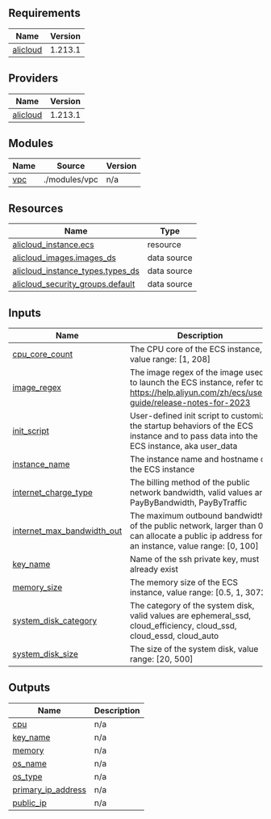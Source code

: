 ## Requirements

| Name | Version |
|------|---------|
| <a name="requirement_alicloud"></a> [alicloud](#requirement\_alicloud) | 1.213.1 |

## Providers

| Name | Version |
|------|---------|
| <a name="provider_alicloud"></a> [alicloud](#provider\_alicloud) | 1.213.1 |

## Modules

| Name | Source | Version |
|------|--------|---------|
| <a name="module_vpc"></a> [vpc](#module\_vpc) | ./modules/vpc | n/a |

## Resources

| Name | Type |
|------|------|
| [alicloud_instance.ecs](https://registry.terraform.io/providers/aliyun/alicloud/1.213.1/docs/resources/instance) | resource |
| [alicloud_images.images_ds](https://registry.terraform.io/providers/aliyun/alicloud/1.213.1/docs/data-sources/images) | data source |
| [alicloud_instance_types.types_ds](https://registry.terraform.io/providers/aliyun/alicloud/1.213.1/docs/data-sources/instance_types) | data source |
| [alicloud_security_groups.default](https://registry.terraform.io/providers/aliyun/alicloud/1.213.1/docs/data-sources/security_groups) | data source |

## Inputs

| Name | Description | Type | Default | Required |
|------|-------------|------|---------|:--------:|
| <a name="input_cpu_core_count"></a> [cpu\_core\_count](#input\_cpu\_core\_count) | The CPU core of the ECS instance, value range: [1, 208] | `number` | `2` | no |
| <a name="input_image_regex"></a> [image\_regex](#input\_image\_regex) | The image regex of the image used to launch the ECS instance, refer to https://help.aliyun.com/zh/ecs/user-guide/release-notes-for-2023 | `string` | `"^ubuntu_22"` | no |
| <a name="input_init_script"></a> [init\_script](#input\_init\_script) | User-defined init script to customize the startup behaviors of the ECS instance and to pass data into the ECS instance, aka user\_data | `string` | `"#!/bin/bash\napt update\n"` | no |
| <a name="input_instance_name"></a> [instance\_name](#input\_instance\_name) | The instance name and hostname of the ECS instance | `string` | n/a | yes |
| <a name="input_internet_charge_type"></a> [internet\_charge\_type](#input\_internet\_charge\_type) | The billing method of the public network bandwidth, valid values are PayByBandwidth, PayByTraffic | `string` | `"PayByTraffic"` | no |
| <a name="input_internet_max_bandwidth_out"></a> [internet\_max\_bandwidth\_out](#input\_internet\_max\_bandwidth\_out) | The maximum outbound bandwidth of the public network, larger than 0 can allocate a public ip address for an instance, value range: [0, 100] | `number` | `10` | no |
| <a name="input_key_name"></a> [key\_name](#input\_key\_name) | Name of the ssh private key, must already exist | `string` | `"seal-alicloud-shenzhen"` | no |
| <a name="input_memory_size"></a> [memory\_size](#input\_memory\_size) | The memory size of the ECS instance, value range: [0.5, 1, 3072] | `number` | `4` | no |
| <a name="input_system_disk_category"></a> [system\_disk\_category](#input\_system\_disk\_category) | The category of the system disk, valid values are ephemeral\_ssd, cloud\_efficiency, cloud\_ssd, cloud\_essd, cloud\_auto | `string` | `"cloud_efficiency"` | no |
| <a name="input_system_disk_size"></a> [system\_disk\_size](#input\_system\_disk\_size) | The size of the system disk, value range: [20, 500] | `number` | `40` | no |

## Outputs

| Name | Description |
|------|-------------|
| <a name="output_cpu"></a> [cpu](#output\_cpu) | n/a |
| <a name="output_key_name"></a> [key\_name](#output\_key\_name) | n/a |
| <a name="output_memory"></a> [memory](#output\_memory) | n/a |
| <a name="output_os_name"></a> [os\_name](#output\_os\_name) | n/a |
| <a name="output_os_type"></a> [os\_type](#output\_os\_type) | n/a |
| <a name="output_primary_ip_address"></a> [primary\_ip\_address](#output\_primary\_ip\_address) | n/a |
| <a name="output_public_ip"></a> [public\_ip](#output\_public\_ip) | n/a |
